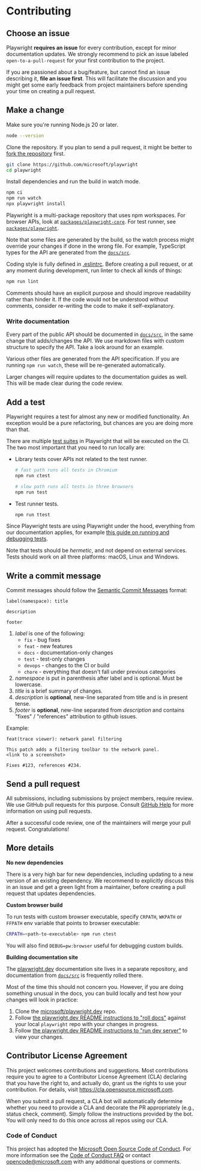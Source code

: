 # Contributing

## Choose an issue

Playwright **requires an issue** for every contribution, except for minor documentation updates. We strongly recommend to pick an issue labeled `open-to-a-pull-request` for your first contribution to the project.

If you are passioned about a bug/feature, but cannot find an issue describing it, **file an issue first**. This will facilitate the discussion and you might get some early feedback from project maintainers before spending your time on creating a pull request.

## Make a change

Make sure you're running Node.js 20 or later.
```bash
node --version
```

Clone the repository. If you plan to send a pull request, it might be better to [fork the repository](https://docs.github.com/en/pull-requests/collaborating-with-pull-requests/working-with-forks/fork-a-repo) first.
```bash
git clone https://github.com/microsoft/playwright
cd playwright
```

Install dependencies and run the build in watch mode.
```bash
npm ci
npm run watch
npx playwright install
```

Playwright is a multi-package repository that uses npm workspaces. For browser APIs, look at [`packages/playwright-core`](https://github.com/microsoft/playwright/blob/main/packages/playwright-core). For test runner, see [`packages/playwright`](https://github.com/microsoft/playwright/blob/main/packages/playwright).

Note that some files are generated by the build, so the watch process might override your changes if done in the wrong file. For example, TypeScript types for the API are generated from the [`docs/src`](https://github.com/microsoft/playwright/blob/main/docs/src).

Coding style is fully defined in [.eslintrc](https://github.com/microsoft/playwright/blob/main/.eslintrc.js). Before creating a pull request, or at any moment during development, run linter to check all kinds of things:
  ```bash
  npm run lint
  ```

Comments should have an explicit purpose and should improve readability rather than hinder it. If the code would not be understood without comments, consider re-writing the code to make it self-explanatory.

### Write documentation

Every part of the public API should be documented in [`docs/src`](https://github.com/microsoft/playwright/blob/main/docs/src), in the same change that adds/changes the API. We use markdown files with custom structure to specify the API. Take a look around for an example.

Various other files are generated from the API specification. If you are running `npm run watch`, these will be re-generated automatically.

Larger changes will require updates to the documentation guides as well. This will be made clear during the code review.

## Add a test

Playwright requires a test for almost any new or modified functionality. An exception would be a pure refactoring, but chances are you are doing more than that.

There are multiple [test suites](https://github.com/microsoft/playwright/blob/main/tests) in Playwright that will be executed on the CI. The two most important that you need to run locally are:

- Library tests cover APIs not related to the test runner.
  ```bash
  # fast path runs all tests in Chromium
  npm run ctest

  # slow path runs all tests in three browsers
  npm run test
  ```

- Test runner tests.
  ```bash
  npm run ttest
  ```

Since Playwright tests are using Playwright under the hood, everything from our documentation applies, for example [this guide on running and debugging tests](https://playwright.dev/docs/running-tests#running-tests).

Note that tests should be *hermetic*, and not depend on external services. Tests should work on all three platforms: macOS, Linux and Windows.

## Write a commit message

Commit messages should follow the [Semantic Commit Messages](https://www.conventionalcommits.org/en/v1.0.0/) format:

```
label(namespace): title

description

footer
```

1. *label* is one of the following:
    - `fix` - bug fixes
    - `feat` - new features
    - `docs` - documentation-only changes
    - `test` - test-only changes
    - `devops` - changes to the CI or build
    - `chore` - everything that doesn't fall under previous categories
1. *namespace* is put in parenthesis after label and is optional. Must be lowercase.
1. *title* is a brief summary of changes.
1. *description* is **optional**, new-line separated from title and is in present tense.
1. *footer* is **optional**, new-line separated from *description* and contains "fixes" / "references" attribution to github issues.

Example:

```
feat(trace viewer): network panel filtering

This patch adds a filtering toolbar to the network panel.
<link to a screenshot>

Fixes #123, references #234.
```

## Send a pull request

All submissions, including submissions by project members, require review. We use GitHub pull requests for this purpose. Consult [GitHub Help](https://help.github.com/articles/about-pull-requests/) for more information on using pull requests.

After a successful code review, one of the maintainers will merge your pull request. Congratulations!

## More details

**No new dependencies**

There is a very high bar for new dependencies, including updating to a new version of an existing dependency. We recommend to explicitly discuss this in an issue and get a green light from a maintainer, before creating a pull request that updates dependencies.

**Custom browser build**

To run tests with custom browser executable, specify `CRPATH`, `WKPATH` or `FFPATH` env variable that points to browser executable:
```bash
CRPATH=<path-to-executable> npm run ctest
```

You will also find `DEBUG=pw:browser` useful for debugging custom builds.

**Building documentation site**

The [playwright.dev](https://playwright.dev/) documentation site lives in a separate repository, and documentation from [`docs/src`](https://github.com/microsoft/playwright/blob/main/docs/src) is frequently rolled there.

Most of the time this should not concern you. However, if you are doing something unusual in the docs, you can build locally and test how your changes will look in practice:
1. Clone the [microsoft/playwright.dev](https://github.com/microsoft/playwright.dev) repo.
1. Follow [the playwright.dev README instructions to "roll docs"](https://github.com/microsoft/playwright.dev/#roll-docs) against your local `playwright` repo with your changes in progress.
1. Follow [the playwright.dev README instructions to "run dev server"](https://github.com/microsoft/playwright.dev/#run-dev-server) to view your changes.

## Contributor License Agreement

This project welcomes contributions and suggestions.  Most contributions require you to agree to a
Contributor License Agreement (CLA) declaring that you have the right to, and actually do, grant us
the rights to use your contribution. For details, visit https://cla.opensource.microsoft.com.

When you submit a pull request, a CLA bot will automatically determine whether you need to provide
a CLA and decorate the PR appropriately (e.g., status check, comment). Simply follow the instructions
provided by the bot. You will only need to do this once across all repos using our CLA.

### Code of Conduct

This project has adopted the [Microsoft Open Source Code of Conduct](https://opensource.microsoft.com/codeofconduct/).
For more information see the [Code of Conduct FAQ](https://opensource.microsoft.com/codeofconduct/faq/) or
contact [opencode@microsoft.com](mailto:opencode@microsoft.com) with any additional questions or comments.
